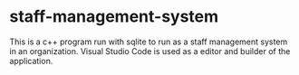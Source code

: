 # staff-management-system
This is a c++ program run with sqlite to run as a staff management system in an organization. Visual Studio Code is used as a editor and builder of the application.